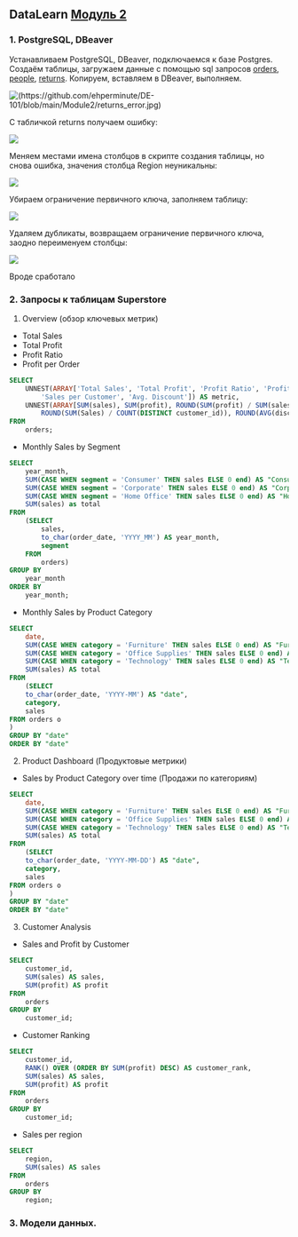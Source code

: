 ## DataLearn [Модуль 2](https://github.com/Data-Learn/data-engineering/blob/master/DE-101%20Modules/Module02/readme.md)
### 1. PostgreSQL, DBeaver
Устанавливаем PostgreSQL, DBeaver, подключаемся к базе Postgres.
Создаём таблицы, загружаем данные с помощью sql запросов [orders](https://github.com/Data-Learn/data-engineering/blob/master/DE-101%20Modules/Module02/DE%20-%20101%20Lab%202.1/orders.sql), [people](https://github.com/Data-Learn/data-engineering/blob/master/DE-101%20Modules/Module02/DE%20-%20101%20Lab%202.1/people.sql), [returns](https://github.com/Data-Learn/data-engineering/blob/master/DE-101%20Modules/Module02/DE%20-%20101%20Lab%202.1/returns.sql).
Копируем, вставляем в DBeaver, выполняем.  
  
![(https://github.com/ehperminute/DE-101/blob/main/Module2/returns_error.jpg)](https://github.com/ehperminute/DE-101/blob/main/Module2/images/orders_dbeaver.jpg)
  
С табличкой returns получаем ошибку: 
  
![](https://github.com/ehperminute/DE-101/blob/main/Module2/images/returns_error.jpg)

Меняем местами имена столбцов в скрипте создания таблицы, но снова ошибка, значения столбца Region неуникальны:
  
  ![](https://github.com/ehperminute/DE-101/blob/main/Module2/images/returns_swap_column_def.jpg)

Убираем ограничение первичного ключа, заполняем таблицу:
  
![](https://github.com/ehperminute/DE-101/blob/main/Module2/images/returns_non_key1.jpg)
  
Удаляем дубликаты, возвращаем ограничение первичного ключа, заодно переименуем столбцы:
  
![](https://github.com/ehperminute/DE-101/blob/main/Module2/images/returns_noduplicates_PK.jpg)

Вроде сработало
### 2. Запросы к таблицам Superstore
1. Overview (обзор ключевых метрик)
- Total Sales
- Total Profit
- Profit Ratio
- Profit per Order
```sql
SELECT 
	UNNEST(ARRAY['Total Sales', 'Total Profit', 'Profit Ratio', 'Profit per Order', 
		'Sales per Customer', 'Avg. Discount']) AS metric,
	UNNEST(ARRAY[SUM(sales), SUM(profit), ROUND(SUM(profit) / SUM(sales) * 100, 2), SUM(profit) / COUNT(DISTINCT order_id), 
		ROUND(SUM(Sales) / COUNT(DISTINCT customer_id)), ROUND(AVG(discount) * 100, 2)]) AS value
FROM
	orders;
```
- Monthly Sales by Segment
 
```sql
SELECT
	year_month,
	SUM(CASE WHEN segment = 'Consumer' THEN sales ELSE 0 end) AS "Consumer",
	SUM(CASE WHEN segment = 'Corporate' THEN sales ELSE 0 end) AS "Corporate",
	SUM(CASE WHEN segment = 'Home Office' THEN sales ELSE 0 end) AS "Home Office",
	SUM(sales) as total
FROM 
	(SELECT
		sales,
		to_char(order_date, 'YYYY_MM') AS year_month,
		segment
	FROM
		orders)
GROUP BY
	year_month
ORDER BY 
	year_month;
```
- Monthly Sales by Product Category
  
```sql
SELECT 
	date,
	SUM(CASE WHEN category = 'Furniture' THEN sales ELSE 0 end) AS "Furniture",
	SUM(CASE WHEN category = 'Office Supplies' THEN sales ELSE 0 end) AS "Office Supplies",
	SUM(CASE WHEN category = 'Technology' THEN sales ELSE 0 end) AS "Technology",
	SUM(sales) AS total
FROM 
	(SELECT 
	to_char(order_date, 'YYYY-MM') AS "date",
	category,
	sales
FROM orders o
)
GROUP BY "date"
ORDER BY "date"
```

2. Product Dashboard (Продуктовые метрики)
- Sales by Product Category over time (Продажи по категориям)
```sql
SELECT 
	date,
	SUM(CASE WHEN category = 'Furniture' THEN sales ELSE 0 end) AS "Furniture",
	SUM(CASE WHEN category = 'Office Supplies' THEN sales ELSE 0 end) AS "Office Supplies",
	SUM(CASE WHEN category = 'Technology' THEN sales ELSE 0 end) AS "Technology",
	SUM(sales) AS total
FROM 
	(SELECT 
	to_char(order_date, 'YYYY-MM-DD') AS "date",
	category,
	sales
FROM orders o
)
GROUP BY "date"
ORDER BY "date"
```
3. Customer Analysis
- Sales and Profit by Customer
```sql
SELECT 
	customer_id,
	SUM(sales) AS sales,
	SUM(profit) AS profit
FROM
	orders
GROUP BY
	customer_id;
```
- Customer Ranking
```sql
SELECT 
	customer_id,
	RANK() OVER (ORDER BY SUM(profit) DESC) AS customer_rank,
	SUM(sales) AS sales,
	SUM(profit) AS profit
FROM
	orders
GROUP BY
	customer_id;
```
- Sales per region
```sql
SELECT 
	region,
	SUM(sales) AS sales
FROM
	orders
GROUP BY
	region;
```
 
### 3. Модели данных.
